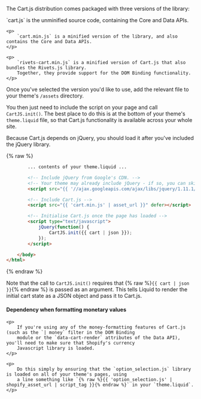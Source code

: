 The Cart.js distribution comes packaged with three versions of the library:

<div class="callout callout-success">
    <p>
        `cart.js` is the unminified source code, containing the Core and Data APIs.
    </p>

    <p>
        `cart.min.js` is a minified version of the library, and also contains the Core and Data APIs.
    </p>

    <p>
        `rivets-cart.min.js` is a minified version of Cart.js that also bundles the Rivets.js library.
        Together, they provide support for the DOM Binding functionality.
    </p>   
</div>

Once you've selected the version you'd like to use, add the relevant file to your theme's `/assets` directory.

You then just need to include the script on your page and call `CartJS.init()`.
The best place to do this is at the bottom of your theme's `theme.liquid` file, so that Cart.js functionality is available across your whole site.

Because Cart.js depends on jQuery, you should load it after you've included the jQuery library.

{% raw %}
```html
        ... contents of your theme.liquid ...

        <!-- Include jQuery from Google's CDN. -->
        <!-- Your theme may already include jQuery - if so, you can skip this line. -->
        <script src="{{ '//ajax.googleapis.com/ajax/libs/jquery/1.11.1/jquery.min.js' }}" defer></script>

        <!-- Include Cart.js -->
        <script src="{{ 'cart.min.js' | asset_url }}" defer></script>

        <!-- Initialise Cart.js once the page has loaded -->
        <script type="text/javascript">
            jQuery(function() {
                CartJS.init({{ cart | json }});
            });
        </script>

    </body>
</html>
```
{% endraw %}

Note that the call to `CartJS.init()` requires that {% raw %}`{{ cart | json }}`{% endraw %} is passed as an argument.
This tells Liquid to render the initial cart state as a JSON object and pass it to Cart.js.

<div class="callout callout-warning">
    <h4>Dependency when formatting monetary values</h4>

    <p>
        If you're using any of the money-formatting features of Cart.js (such as the `| money` filter in the DOM Binding
        module or the `data-cart-render` attributes of the Data API), you'll need to make sure that Shopify's currency
        Javascript library is loaded.
    </p>
    
    <p>
        Do this simply by ensuring that the `option_selection.js` library is loaded on all of your theme's pages, using
        a line something like `{% raw %}{{ 'option_selection.js' | shopify_asset_url | script_tag }}{% endraw %}` in your `theme.liquid`.
    </p>
</div>
